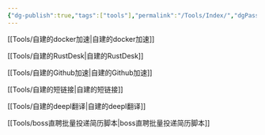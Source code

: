 ```yaml
---
{"dg-publish":true,"tags":["tools"],"permalink":"/Tools/Index/","dgPassFrontmatter":true}
---
```


[[Tools/自建的docker加速\|自建的docker加速]]

[[Tools/自建的RustDesk\|自建的RustDesk]]

[[Tools/自建的Github加速\|自建的Github加速]]

[[Tools/自建的短链接\|自建的短链接]]

[[Tools/自建的deepl翻译\|自建的deepl翻译]]

[[Tools/boss直聘批量投递简历脚本\|boss直聘批量投递简历脚本]]